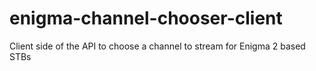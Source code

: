 # enigma-channel-chooser-client
Client side of the API to choose a channel to stream for Enigma 2 based STBs
